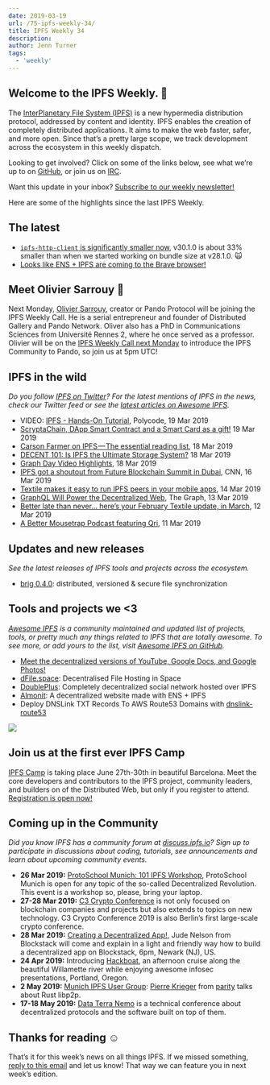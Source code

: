 ```yaml
---
date: 2019-03-19
url: /75-ipfs-weekly-34/
title: IPFS Weekly 34
description:
author: Jenn Turner
tags:
  - 'weekly'
---
```


## Welcome to the IPFS Weekly. 👋

The [InterPlanetary File System (IPFS)](https://ipfs.io/) is a new hypermedia distribution protocol, addressed by content and identity. IPFS enables the creation of completely distributed applications. It aims to make the web faster, safer, and more open. Since that’s a pretty large scope, we track development across the ecosystem in this weekly dispatch.

Looking to get involved? Click on some of the links below, see what we’re up to on [GitHub](https://github.com/ipfs), or join us on [IRC](https://riot.im/app/#/room/#ipfs:matrix.org).

Want this update in your inbox? [Subscribe to our weekly newsletter!](http://eepurl.com/gL2Pi5)

Here are some of the highlights since the last IPFS Weekly.

## The latest

- [`ipfs-http-client` is significantly smaller now](https://twitter.com/_alanshaw/status/1106500694452985856), v30.1.0 is about 33% smaller than when we started working on bundle size at v28.1.0. 🙀
- [Looks like ENS + IPFS are coming to the Brave browser!](https://twitter.com/ensdomains/status/1105565560224563202)

## Meet Olivier Sarrouy 👋

Next Monday, [Olivier Sarrouy](https://twitter.com/osarrouy), creator or Pando Protocol will be joining the IPFS Weekly Call. He is a serial entrepreneur and founder of Distributed Gallery and Pando Network. Oliver also has a PhD in Communications Sciences from Université Rennes 2, where he once served as a professor. Olivier will be on the [IPFS Weekly Call next Monday](https://github.com/ipfs/team-mgmt#-ipfs-weekly-call--formerly-known-as-ipfs-all-hands-call) to introduce the IPFS Community to Pando, so join us at 5pm UTC!

## IPFS in the wild

_Do you follow [IPFS on Twitter](https://twitter.com/IPFSbot)? For the latest mentions of IPFS in the news, check our Twitter feed or see the [latest articles on Awesome IPFS](https://awesome.ipfs.io/categories/articles/)._

- VIDEO: [IPFS - Hands-On Tutorial](https://www.youtube.com/watch?v=KIEq2FyMczs), Polycode, 19 Mar 2019
- [ScryptaChain, DApp Smart Contract and a Smart Card as a gift!](https://fabryprog.blogspot.com/2019/03/scrypta-chain-dapp-smart-contract-smart-card.html) 19 Mar 2019
- [Carson Farmer on IPFS — The essential reading list](https://medium.com/textileio/carson-farmer-on-ipfs-the-essential-reading-list-57c978cfb951), 18 Mar 2019
- [DECENT 101: Is IPFS the Ultimate Storage System?](https://decent.ch/decent101/decent-101-is-ipfs-the-ultimate-storage-system/) 18 Mar 2019
- [Graph Day Video Highlights](https://medium.com/graphprotocol/graph-day-video-highlights-eee20074a9c7), 18 Mar 2019
- [IPFS got a shoutout from Future Blockchain Summit in Dubai](https://twitter.com/NovaCryptoLTD/status/1106861718544760832), CNN, 16 Mar 2019
- [Textile makes it easy to run IPFS peers in your mobile apps](https://medium.com/textileio/textile-makes-it-easy-to-run-ipfs-peers-in-your-mobile-apps-f797af98311b), 14 Mar 2019
- [GraphQL Will Power the Decentralized Web](https://medium.com/graphprotocol/graphql-will-power-the-decentralized-web-d7443a69c69a), The Graph, 13 Mar 2019
- [Better late than never… here’s your February Textile update, in March](https://medium.com/textileio/textile-update-february-2019-71dea91c084a), 12 Mar 2019
- [A Better Mousetrap Podcast featuring Qri](https://qri.io/blog/a_better_mousetrap_podcast/), 11 Mar 2019

## Updates and new releases

_See the latest releases of IPFS tools and projects across the ecosystem._

- [brig 0.4.0](https://github.com/sahib/brig/blob/master/CHANGELOG.md): distributed, versioned & secure file synchronization

## Tools and projects we <3

_[Awesome IPFS](https://awesome.ipfs.io/) is a community maintained and updated list of projects, tools, or pretty much any things related to IPFS that are totally awesome. To see more, or add yours to the list, visit [Awesome IPFS on GitHub](https://github.com/ipfs/awesome-ipfs)._

- [Meet the decentralized versions of YouTube, Google Docs, and Google Photos!](https://en.softonic.com/articles/decentralized-apps)
- [dFile.space](https://dfile.space/): Decentralised File Hosting in Space
- [DoublePlus](https://ipfs.io/ipns/ipfs.doubleplus.io): Completely decentralized social network hosted over IPFS
- [Almonit](almonit.eth): A decentralized website made with ENS + IPFS
- Deploy DNSLink TXT Records To AWS Route53 Domains with [dnslink-route53](https://github.com/RTradeLtd/dnslink-route53)

![](https://ipfs.io/ipfs/Qmd11gtyigpCjo4MfzXuj9MKuMF3Dj1EZEvbNRZeQE1jd4)

## Join us at the first ever IPFS Camp

[IPFS Camp](https://blog.ipfs.io/72-ann-ipfs-camp/) is taking place June 27th-30th in beautiful Barcelona. Meet the core developers and contributors to the IPFS project, community leaders, and builders on of the Distributed Web, but only if you register to attend. [Registration is open now!](https://camp.ipfs.io/)

## Coming up in the Community

_Did you know IPFS has a community forum at [discuss.ipfs.io](https://discuss.ipfs.io/)? Sign up to participate in discussions about coding, tutorials, see announcements and learn about upcoming community events._

- **26 Mar 2019:** [ProtoSchool Munich: 101 IPFS Workshop](https://www.meetup.com/Munich-IPFS-User-Group/events/259839294), ProtoSchool Munich is open for any topic of the so-called Decentralized Revolution. This event is a workshop so, please, bring your laptop.
- **27-28 Mar 2019:** [C3 Crypto Conference](https://crypto-conference.com/) is not only focused on blockchain companies and projects but also extends to topics on new technology. C3 Crypto Conference 2019 is also Berlin’s first large-scale crypto conference.
- **28 Mar 2019:** [Creating a Decentralized App!](https://www.meetup.com/Blockstack-Newark-the-New-Internet-for-Decentralized-Apps/events/257563100/?_xtd=gqFyqTE4NzU3MjE5NKFwo3dlYg&from=ref), Jude Nelson from Blockstack will come and explain in a light and friendly way how to build a decentralized app on Blockstack, 6pm, Newark (NJ), US.
- **24 Apr 2019:** Introducing [Hackboat](https://hackboat.org/), an afternoon cruise along the beautiful Willamette river while enjoying awesome infosec presentations, Portland, Oregon.
- **2 May 2019:** [Munich IPFS User Group](https://www.meetup.com/de-DE/Munich-IPFS-User-Group/events/259762490/): [Pierre Krieger](https://twitter.com/tomaka17) from [parity](https://www.parity.io/) talks about Rust libp2p.
- **17-18 May 2019:** [Data Terra Nemo](https://dtn.is/) is a technical conference about decentralized protocols and the software built on top of them.

## Thanks for reading ☺️

That’s it for this week’s news on all things IPFS. If we missed something, [reply to this email](mailto:newsletter@ipfs.io) and let us know! That way we can feature you in next week’s edition.
